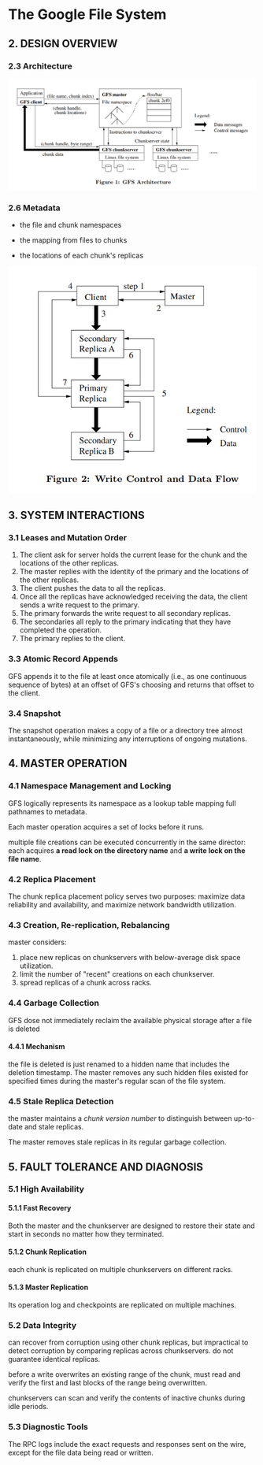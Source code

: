 # The Google File System

## 2. DESIGN OVERVIEW

### 2.3 Architecture

![image-20230313223721219](./gfs.assets/image-20230313223721219.png)

###  2.6 Metadata

- the file and chunk namespaces

- the mapping from files to chunks 

- the locations of each chunk's replicas


![image-20230313224446860](./gfs.assets/image-20230313224446860.png)

## 3. SYSTEM INTERACTIONS

### 3.1 Leases and Mutation Order

1. The client ask for server holds the current lease for the chunk and the locations of the other replicas.
1. The master replies with the identity of the primary and the locations of the other replicas.
1. The client pushes the data to all the replicas.
1. Once all the replicas have acknowledged receiving the data, the client sends a write request to the primary.
1. The primary forwards the write request to all secondary replicas.
1. The secondaries all reply to the primary indicating that they have completed the operation.
1. The primary replies to the client.

### 3.3 Atomic Record Appends

GFS appends it to the file at least once atomically (i.e., as one continuous sequence of bytes) at an offset of GFS's choosing and returns that offset to the client.

### 3.4 Snapshot

The snapshot operation makes a copy of a file or a directory tree almost instantaneously, while minimizing any interruptions of ongoing mutations.

## 4. MASTER OPERATION

### 4.1 Namespace Management and Locking

GFS logically represents its namespace as a lookup table mapping full pathnames to metadata.

Each master operation acquires a set of locks before it runs.

multiple file creations can be executed concurrently in the same director: each acquires **a read lock on the directory name** and **a write lock on the file name**.

### 4.2 Replica Placement

The chunk replica placement policy serves two purposes: maximize data reliability and availability, and maximize network bandwidth utilization.

### 4.3 Creation, Re-replication, Rebalancing

master considers:

1. place new replicas on chunkservers with below-average disk space utilization.
2. limit the number of "recent" creations on each chunkserver.
3. spread replicas of a chunk across racks.

### 4.4 Garbage Collection

GFS dose not immediately reclaim the available physical storage after a file is deleted

#### 4.4.1 Mechanism

the file is deleted is just renamed to a hidden name that includes the deletion timestamp. The master removes any such hidden files existed for specified times during the master's regular scan of the file system.

### 4.5 Stale Replica Detection

the master maintains a *chunk version number* to distinguish between up-to-date and stale replicas.

The master removes stale replicas in its regular garbage collection.

## 5. FAULT TOLERANCE AND DIAGNOSIS

### 5.1 High Availability

#### 5.1.1 Fast Recovery

Both the master and the chunkserver are designed to restore their state and start in seconds no matter how they terminated.

#### 5.1.2 Chunk Replication

each chunk is replicated on multiple chunkservers on different racks.

#### 5.1.3 Master Replication

Its operation log and checkpoints are replicated on multiple machines.

### 5.2 Data Integrity

can recover from corruption using other chunk replicas, but impractical to detect corruption by comparing replicas across chunkservers. do not guarantee identical replicas.

before a write overwrites an existing range of the chunk, must read and verify the first and last blocks of the range being overwritten.

chunkservers can scan and verify the contents of inactive chunks during idle periods.

### 5.3 Diagnostic Tools

The RPC logs include the exact requests and responses sent on the wire, except for the file data being read or written.
